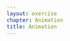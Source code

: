 ```yaml
---
layout: exercise
chapter: Animation
title: Animation
---
```


<canvas class="example chapter" filepath="{{ '/sketches/helloworld0/helloworld0.pde' | prepend: site.url }}"></canvas>